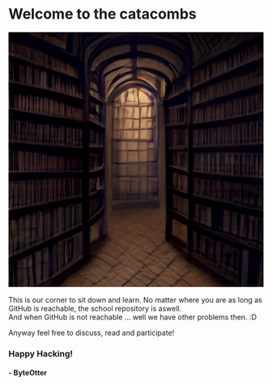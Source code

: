 # Welcome to the catacombs

![Welcome](./index.png)

This is our corner to sit down and learn. No matter where you are as long as GitHub is reachable, the school repository is aswell.<br/>
And when GitHub is not reachable ... well we have other problems then. :D

Anyway feel free to discuss, read and participate!

### Happy Hacking!
#### - ByteOtter


<!--

**Here are some ideas to get you started:**

🙋‍♀️ A short introduction - what is your organization all about?
🌈 Contribution guidelines - how can the community get involved?
👩‍💻 Useful resources - where can the community find your docs? Is there anything else the community should know?
🍿 Fun facts - what does your team eat for breakfast?
🧙 Remember, you can do mighty things with the power of [Markdown](https://docs.github.com/github/writing-on-github/getting-started-with-writing-and-formatting-on-github/basic-writing-and-formatting-syntax)
-->
